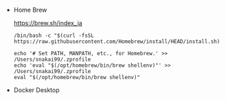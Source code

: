 - Home Brew

  https://brew.sh/index_ja
  
  ```
  /bin/bash -c "$(curl -fsSL https://raw.githubusercontent.com/Homebrew/install/HEAD/install.sh)"
  ```
  ```
  echo '# Set PATH, MANPATH, etc., for Homebrew.' >> /Users/snakai99/.zprofile
  echo 'eval "$(/opt/homebrew/bin/brew shellenv)"' >> /Users/snakai99/.zprofile
  eval "$(/opt/homebrew/bin/brew shellenv)"
  ```
- Docker Desktop

